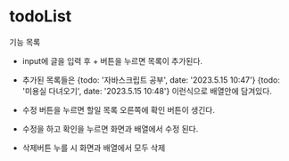 # todoList

기능 목록

- input에 글을 입력 후 + 버튼을 누르면 목록이 추가된다.

- 추가된 목록들은
  {todo: '자바스크립트 공부', date: '2023.5.15 10:47'}
  {todo: '미용실 다녀오기', date: '2023.5.15 10:48'}
  이런식으로 배열안에 담겨있다.

- 수정 버튼을 누르면 할일 목록 오른쪽에 확인 버튼이 생긴다.

- 수정을 하고 확인을 누르면 화면과 배열에서 수정 된다.

- 삭제버튼 누를 시 화면과 배열에서 모두 삭제
